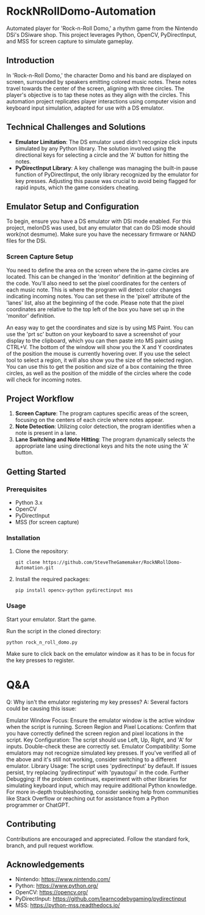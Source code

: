 
# RockNRollDomo-Automation

Automated player for 'Rock-n-Roll Domo,' a rhythm game from the Nintendo DSi's DSiware shop. This project leverages Python, OpenCV, PyDirectInput, and MSS for screen capture to simulate gameplay.

## Introduction

In 'Rock-n-Roll Domo,' the character Domo and his band are displayed on screen, surrounded by speakers emitting colored music notes. These notes travel towards the center of the screen, aligning with three circles. 
The player's objective is to tap these notes as they align with the circles. This automation project replicates player interactions using computer vision and keyboard input simulation, adapted for use with a DS emulator.

## Technical Challenges and Solutions

- **Emulator Limitation**: The DS emulator used didn't recognize click inputs simulated by any Python library. The solution involved using the directional keys for selecting a circle and the 'A' button for hitting the notes.
- **PyDirectInput Library**: A key challenge was managing the built-in pause function of PyDirectInput, the only library recognized by the emulator for key presses. Adjusting this pause was crucial to avoid being flagged for rapid inputs, which the game considers cheating.

## Emulator Setup and Configuration

To begin, ensure you have a DS emulator with DSi mode enabled. For this project, melonDS was used, but any emulator that can do DSi mode should work(not desmume). Make sure you have the necessary firmware or NAND files for the DSi.

### Screen Capture Setup

You need to define the area on the screen where the in-game circles are located. This can be changed in the 'monitor' definition at the beginning of the code. 
You'll also need to set the pixel coordinates for the centers of each music note. This is where the program will detect color changes indicating incoming notes. You can set these in the 'pixel' attribute of the 'lanes' list, also at the beginning of the code. 
Please note that the pixel coordinates are relative to the top left of the box you have set up in the 'monitor' definition.

An easy way to get the coordinates and size is by using MS Paint. You can use the 'prt sc' button on your keyboard to save a screenshot of your display to the clipboard, which you can then paste into MS paint using CTRL+V. 
The bottom of the window will show you the X and Y coordinates of the position the mouse is currently hovering over. If you use the select tool to select a region, it will also show you the size of the selected region. You can use this to get the position and size of a box containing the three circles, as well as the position of the middle of the circles where the code will check for incoming notes.


## Project Workflow

1. **Screen Capture**: The program captures specific areas of the screen, focusing on the centers of each circle where notes appear.
2. **Note Detection**: Utilizing color detection, the program identifies when a note is present in a lane.
3. **Lane Switching and Note Hitting**: The program dynamically selects the appropriate lane using directional keys and hits the note using the 'A' button.

## Getting Started

### Prerequisites

- Python 3.x
- OpenCV
- PyDirectInput
- MSS (for screen capture)

### Installation

1. Clone the repository:

   `git clone https://github.com/SteveTheGamemaker/RockNRollDomo-Automation.git`

2. Install the required packages:

   `pip install opencv-python pydirectinput mss`


### Usage

Start your emulator. Start the game. 

Run the script in the cloned directory:

`python rock_n_roll_domo.py`

Make sure to click back on the emulator window as it has to be in focus for the key presses to register.

# Q&A

Q: Why isn't the emulator registering my key presses?
A: Several factors could be causing this issue:

Emulator Window Focus: Ensure the emulator window is the active window when the script is running.
Screen Region and Pixel Locations: Confirm that you have correctly defined the screen region and pixel locations in the script.
Key Configuration: The script should use Left, Up, Right, and 'A' for inputs. Double-check these are correctly set.
Emulator Compatibility: Some emulators may not recognize simulated key presses. If you've verified all of the above and it's still not working, consider switching to a different emulator.
Library Usage: The script uses 'pydirectinput' by default. If issues persist, try replacing 'pydirectinput' with 'pyautogui' in the code.
Further Debugging: If the problem continues, experiment with other libraries for simulating keyboard input, which may require additional Python knowledge. For more in-depth troubleshooting, consider seeking help from communities like Stack Overflow or reaching out for assistance from a Python programmer or ChatGPT.

## Contributing

Contributions are encouraged and appreciated. Follow the standard fork, branch, and pull request workflow.

## Acknowledgements

- Nintendo: https://www.nintendo.com/
- Python: https://www.python.org/
- OpenCV: https://opencv.org/
- PyDirectInput: https://github.com/learncodebygaming/pydirectinput
- MSS: https://python-mss.readthedocs.io/
